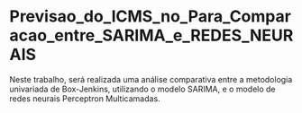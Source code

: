 # Previsao_do_ICMS_no_Para_Comparacao_entre_SARIMA_e_REDES_NEURAIS
Neste trabalho, será realizada uma análise comparativa entre a metodologia univariada de Box-Jenkins, utilizando o modelo SARIMA, e o modelo de redes neurais Perceptron Multicamadas.
